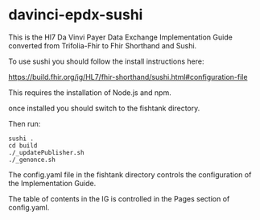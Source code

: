 # davinci-epdx-sushi

This is the Hl7 Da Vinvi Payer Data Exchange Implementation Guide converted from Trifolia-Fhir to Fhir Shorthand and Sushi.

To use sushi you should follow the install instructions here:

https://build.fhir.org/ig/HL7/fhir-shorthand/sushi.html#configuration-file
    
This requires the installation of Node.js and npm.

once installed you should switch to the fishtank directory.

Then run:

    sushi .
    cd build
    ./_updatePublisher.sh
    ./_genonce.sh 

    
The config.yaml file in the fishtank directory controls the configuration of the Implementation Guide.

The table of contents in the IG is controlled in the Pages section of config.yaml.


